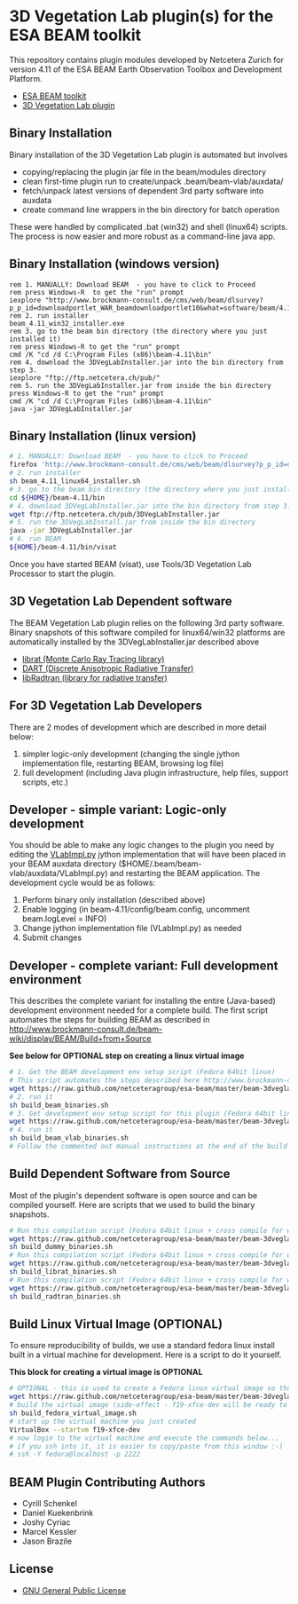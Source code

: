 3D Vegetation Lab plugin(s) for the ESA BEAM toolkit
=======================================

This repository contains plugin modules developed by Netcetera Zurich for version 4.11 of the ESA BEAM Earth Observation Toolbox and Development Platform.

* [ESA BEAM toolkit](http://www.brockmann-consult.de/cms/web/beam/)
* [3D Vegetation Lab plugin](http://www.geo.uzh.ch/en/units/rsl/research/lidar-remote-sensing-lidarlab/ongoing-projects/3dveglab)

Binary Installation
---------------------------

Binary installation of the 3D Vegetation Lab plugin is automated but involves
 * copying/replacing the plugin jar file in the beam/modules directory
 * clean first-time plugin run to create/unpack .beam/beam-vlab/auxdata/
 * fetch/unpack latest versions of dependent 3rd party software into auxdata
 * create command line wrappers in the bin directory for batch operation

These were handled by complicated .bat (win32) and shell (linux64) scripts.
The process is now easier and more robust as a command-line java app.

Binary Installation (windows version)
------------------------------------------

```dos
rem 1. MANUALLY: Download BEAM  - you have to click to Proceed
rem press Windows-R  to get the "run" prompt
iexplore "http://www.brockmann-consult.de/cms/web/beam/dlsurvey?p_p_id=downloadportlet_WAR_beamdownloadportlet10&what=software/beam/4.11/beam_4.11_win32_installer.exe"
rem 2. run installer
beam_4.11_win32_installer.exe
rem 3. go to the beam bin directory (the directory where you just installed it)
rem press Windows-R to get the "run" prompt 
cmd /K "cd /d C:\Program Files (x86)\beam-4.11\bin"
rem 4. download the 3DVegLabInstaller.jar into the bin directory from step 3.
iexplore "ftp://ftp.netcetera.ch/pub/"
rem 5. run the 3DVegLabInstaller.jar from inside the bin directory 
press Windows-R to get the "run" prompt
cmd /K "cd /d C:\Program Files (x86)\beam-4.11\bin"
java -jar 3DVegLabInstaller.jar
```
Binary Installation (linux version)
------------------------------------------

```bash
# 1. MANUALLY: Download BEAM  - you have to click to Proceed
firefox 'http://www.brockmann-consult.de/cms/web/beam/dlsurvey?p_p_id=downloadportlet_WAR_beamdownloadportlet10&what=software/beam/4.11/beam_4.11_linux64_installer.sh'
# 2. run installer
sh beam_4.11_linux64_installer.sh
# 3. go to the beam bin directory (the directory where you just installed it)
cd ${HOME}/beam-4.11/bin
# 4. download 3DVegLabInstaller.jar into the bin directory from step 3.
wget ftp://ftp.netcetera.ch/pub/3DVegLabInstaller.jar
# 5. run the 3DVegLabInstall.jar from inside the bin directory
java -jar 3DVegLabInstaller.jar
# 6. run BEAM
${HOME}/beam-4.11/bin/visat
```

Once you have started BEAM (visat), use Tools/3D Vegetation Lab Processor to start the plugin.

3D Vegetation Lab Dependent software
-----------------------------------------
The BEAM Vegetation Lab plugin relies on the following 3rd party software. Binary snapshots of this software compiled for linux64/win32 platforms are automatically installed by the 3DVegLabInstaller.jar described above

* [librat (Monte Carlo Ray Tracing library)](http://www2.geog.ucl.ac.uk/~plewis/bpms/src/lib/)
* [DART (Discrete Anisotropic Radiative Transfer)](http://www.cesbio.ups-tlse.fr/us/dart/dart_description.html)
* [libRadtran (library for radiative transfer)](http://www.libradtran.org/)


For 3D Vegetation Lab Developers
------------------------------------------
There are 2 modes of development which are described in more detail below:
 1. simpler logic-only development (changing the single jython implementation file, restarting BEAM, browsing log file)
 2. full development (including Java plugin infrastructure, help files, support scripts, etc.)


Developer - simple variant: Logic-only development
------------------------------------------
You should be able to make any logic changes to the plugin you need by editing the [VLabImpl.py](https://raw.github.com/netceteragroup/esa-beam/master/beam-3dveglab-vlab/src/main/resources/auxdata/VLabImpl.py) jython implementation that will have been placed in your BEAM auxdata directory ($HOME/.beam/beam-vlab/auxdata/VLabImpl.py) and restarting the BEAM application.  The development cycle would be as follows:

1. Perform binary only installation (described above)
2. Enable logging (in beam-4.11/config/beam.config, uncomment beam.logLevel = INFO)
3. Change jython implementation file (VLabImpl.py) as needed
4. Submit changes

Developer - complete variant: Full development environment
------------------------------------------
This describes the complete variant for installing the entire (Java-based) development environment needed for a complete build. The first script automates the steps for building BEAM as described in http://www.brockmann-consult.de/beam-wiki/display/BEAM/Build+from+Source

**See below for OPTIONAL step on creating a linux virtual image**

```bash
# 1. Get the BEAM development env setup script (Fedora 64bit linux)
# This script automates the steps described here http://www.brockmann-consult.de/beam-wiki/display/BEAM/Build+from+Source
wget https://raw.github.com/netceteragroup/esa-beam/master/beam-3dveglab-vlab/src/main/scripts/build_beam_binaries.sh 
# 2. run it
sh build_beam_binaries.sh
# 3. Get development env setup script for this plugin (Fedora 64bit linux)
wget https://raw.github.com/netceteragroup/esa-beam/master/beam-3dveglab-vlab/src/main/scripts/build_beam_vlab_binaries.sh
# 4. run it
sh build_beam_vlab_binaries.sh
# Follow the commented out manual instructions at the end of the build script to finish eclipse configuration
```

Build Dependent Software from Source
------------------------------------------
Most of the plugin's dependent software is open source and can be compiled yourself. Here are scripts that we used to build the binary snapshots.


```bash
# Run this compilation script (Fedora 64bit linux + cross compile for win32 )
wget https://raw.github.com/netceteragroup/esa-beam/master/beam-3dveglab-vlab/src/main/scripts/build_dummy_binaries.sh
sh build_dummy_binaries.sh
# Run this compilation script (Fedora 64bit linux + cross compile for win32 )
wget https://raw.github.com/netceteragroup/esa-beam/master/beam-3dveglab-vlab/src/main/scripts/build_librat_binaries.sh
sh build_librat_binaries.sh
# Run this compilation script (Fedora 64bit linux + cross compile for win32 )
wget https://raw.github.com/netceteragroup/esa-beam/master/beam-3dveglab-vlab/src/main/scripts/build_radtran_binaries.sh
sh build_radtran_binaries.sh
```

Build Linux Virtual Image (OPTIONAL)
------------------------------------------
To ensure reproducibility of builds, we use a standard fedora linux install
built in a virtual machine for development. Here is a script to do it yourself.

**This block for creating a virtual image is OPTIONAL**
```bash
# OPTIONAL - this is used to create a Fedora linux virtual image so that you can be sure that the build environment setup script below works unmodified 
wget https://raw.github.com/netceteragroup/esa-beam/master/beam-3dveglab-vlab/src/main/scripts/build_fedora_virtual_image.sh
# build the virtual image (side-effect - f19-xfce-dev will be ready to start in VirtualBox)
sh build_fedora_virtual_image.sh
# start up the virtual machine you just created
VirtualBox --startvm f19-xfce-dev
# now login to the virtual machine and execute the commands below...
# if you ssh into it, it is easier to copy/paste from this window :-)
# ssh -Y fedora@localhost -p 2222

```

BEAM Plugin Contributing Authors
-----------------------------------------
* Cyrill Schenkel
* Daniel Kuekenbrink 
* Joshy Cyriac 
* Marcel Kessler 
* Jason Brazile

License
-----------------------------------------
* [GNU General Public License](http://www.gnu.org/licenses//gpl-3.0-standalone.html)
